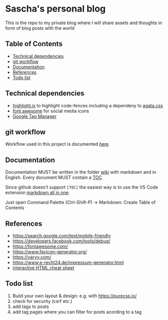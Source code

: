 # Sascha's personal blog <!-- omit in toc -->

This is the repo to my private blog where I will share assets and thoughts in form of blog posts with the world

## Table of Contents <!-- omit in toc -->

- [Technical dependencies](#technical-dependencies)
- [git workflow](#git-workflow)
- [Documentation](#documentation)
- [References](#references)
- [Todo list](#todo-list)

## Technical dependencies

- [highlight.js](https://highlightjs.org/) to highlight code-fences including a dependeny to [agata.css](./assets/css/agate.css)
- [font awesome](https://fontawesome.com/) for social media icons
- [Google Tag Manager](_includes\google-analytics.html)

## git workflow

Workflow used in this project is documented [here](./wiki/git-usage.md)

## Documentation

Documentation MUST be written in the folder [wiki](./wiki/) with markdown and in English.
Every document MUST contain a [TOC](https://stackoverflow.com/questions/18244417/how-do-i-create-some-kind-of-table-of-content-in-github-wiki/61144170#61144170)

Since github doesn't support `[TOC]` the easiest way is to use the VS Code extension [markdown all in one](https://marketplace.visualstudio.com/items?itemName=yzhang.markdown-all-in-one).

Just open Command Palette (Ctrl-Shift-P) -> Markdown: Create Table of Contents

## References

- <https://search.google.com/test/mobile-friendly>
- <https://developers.facebook.com/tools/debug/>
- <https://fontawesome.com/>
- <https://www.favicon-generator.org/>
- <https://varvy.com/>
- <https://www.e-recht24.de/impressum-generator.html>
- [interactive HTML cheat sheet](https://htmlcheatsheet.com/)

## Todo list

1. Build your own layout & design: e.g. with <https://purecss.io/>
2. check for security (csrf etc.)
3. add tags to posts
4. add tag pages where you can filter for posts acording to a tag
